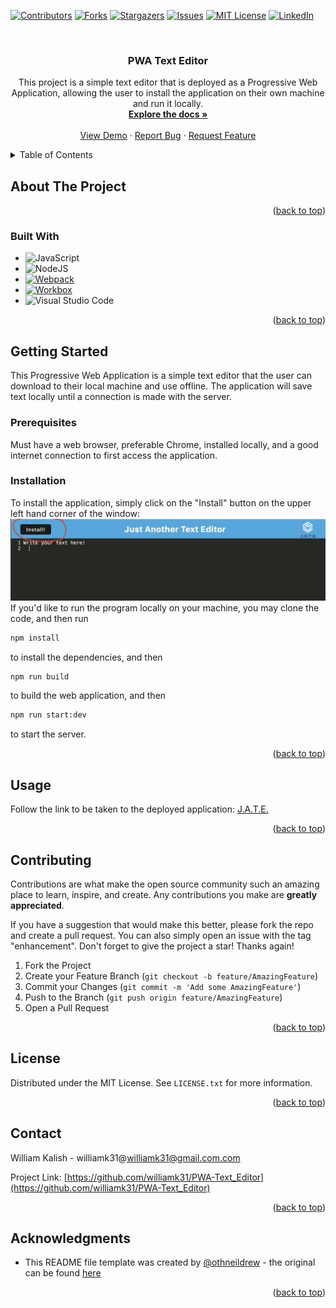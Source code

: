 <!-- Improved compatibility of back to top link: See: https://github.com/othneildrew/Best-README-Template/pull/73 -->
<a name="readme-top"></a>
<!--
*** Thanks for checking out the Best-README-Template. If you have a suggestion
*** that would make this better, please fork the repo and create a pull request
*** or simply open an issue with the tag "enhancement".
*** Don't forget to give the project a star!
*** Thanks again! Now go create something AMAZING! :D
-->



<!-- PROJECT SHIELDS -->
<!--
*** I'm using markdown "reference style" links for readability.
*** Reference links are enclosed in brackets [ ] instead of parentheses ( ).
*** See the bottom of this document for the declaration of the reference variables
*** for contributors-url, forks-url, etc. This is an optional, concise syntax you may use.
*** https://www.markdownguide.org/basic-syntax/#reference-style-links
-->
[![Contributors][contributors-shield]][contributors-url]
[![Forks][forks-shield]][forks-url]
[![Stargazers][stars-shield]][stars-url]
[![Issues][issues-shield]][issues-url]
[![MIT License][license-shield]][license-url]
[![LinkedIn][linkedin-shield]][linkedin-url]



<!-- PROJECT LOGO -->
<br />
<div align="center">
  <a href="https://github.com/williamk31/PWA-Text_Editor">
  </a>

<h3 align="center">PWA Text Editor</h3>

  <p align="center">
    This project is a simple text editor that is deployed as a Progressive Web Application, allowing the user to install the application on their own machine and run it locally. 
    <br />
    <a href="https://github.com/williamk31/PWA-Text_Editor"><strong>Explore the docs »</strong></a>
    <br />
    <br />
    <a href="https://github.com/williamk31/PWA-Text_Editor">View Demo</a>
    ·
    <a href="https://github.com/williamk31/PWA-Text_Editor/issues/new?labels=bug&template=bug-report---.md">Report Bug</a>
    ·
    <a href="https://github.com/williamk31/PWA-Text_Editor/issues/new?labels=enhancement&template=feature-request---.md">Request Feature</a>
  </p>
</div>



<!-- TABLE OF CONTENTS -->
<details>
  <summary>Table of Contents</summary>
  <ol>
    <li>
      <a href="#about-the-project">About The Project</a>
      <ul>
        <li><a href="#built-with">Built With</a></li>
      </ul>
    </li>
    <li>
      <a href="#getting-started">Getting Started</a>
      <ul>
        <li><a href="#prerequisites">Prerequisites</a></li>
        <li><a href="#installation">Installation</a></li>
      </ul>
    </li>
    <li><a href="#usage">Usage</a></li>
    <li><a href="#contributing">Contributing</a></li>
    <li><a href="#license">License</a></li>
    <li><a href="#contact">Contact</a></li>
    <li><a href="#acknowledgments">Acknowledgments</a></li>
  </ol>
</details>



<!-- ABOUT THE PROJECT -->
## About The Project

<p align="right">(<a href="#readme-top">back to top</a>)</p>

### Built With

* ![JavaScript][JavaScript-Shield]
* ![NodeJS]
* [![Webpack](https://img.shields.io/badge/Webpack-8DD6F9?logo=webpack&logoColor=white&style=for-the-badge)](https://webpack.js.org/)
* [![Workbox](https://img.shields.io/badge/Workbox-5.1.4-536DFE?logo=google-chrome&logoColor=white&style=for-the-badge)](https://developers.google.com/web/tools/workbox)
* ![Visual Studio Code](https://img.shields.io/badge/Visual%20Studio%20Code-0078d7.svg?style=for-the-badge&logo=visual-studio-code&logoColor=white)

<p align="right">(<a href="#readme-top">back to top</a>)</p>



<!-- GETTING STARTED -->
## Getting Started

This Progressive Web Application is a simple text editor that the user can download to their local machine and use offline. The application will save text locally until a connection is made with the server.

### Prerequisites

Must have a web browser, preferable Chrome, installed locally, and a good internet connection to first access the application.

### Installation

To install the application, simply click on the "Install" button on the upper left hand corner of the window:
![Install Screenshot](assets/install-screenshot.jpg)
If you'd like to run the program locally on your machine, you may clone the code, and then run 
```sh
npm install
```
to install the dependencies, and then 
```sh
npm run build
```
to build the web application, and then
```sh
npm run start:dev
``` 
to start the server.

<p align="right">(<a href="#readme-top">back to top</a>)</p>



<!-- USAGE EXAMPLES -->
## Usage

Follow the link to be taken to the deployed application:
[J.A.T.E.](https://pwa-text-editor-y1nw.onrender.com)

<p align="right">(<a href="#readme-top">back to top</a>)</p>



<!-- ROADMAP -->

<!-- CONTRIBUTING -->
## Contributing

Contributions are what make the open source community such an amazing place to learn, inspire, and create. Any contributions you make are **greatly appreciated**.

If you have a suggestion that would make this better, please fork the repo and create a pull request. You can also simply open an issue with the tag "enhancement".
Don't forget to give the project a star! Thanks again!

1. Fork the Project
2. Create your Feature Branch (`git checkout -b feature/AmazingFeature`)
3. Commit your Changes (`git commit -m 'Add some AmazingFeature'`)
4. Push to the Branch (`git push origin feature/AmazingFeature`)
5. Open a Pull Request

<p align="right">(<a href="#readme-top">back to top</a>)</p>



<!-- LICENSE -->
## License

Distributed under the MIT License. See `LICENSE.txt` for more information.

<p align="right">(<a href="#readme-top">back to top</a>)</p>



<!-- CONTACT -->
## Contact

William Kalish - williamk31@williamk31@gmail.com.com

Project Link: [https://github.com/williamk31/PWA-Text_Editor](https://github.com/williamk31/PWA-Text_Editor)

<p align="right">(<a href="#readme-top">back to top</a>)</p>



<!-- ACKNOWLEDGMENTS -->
## Acknowledgments

* This README file template was created by [@othneildrew](https://github.com/othneildrew) - the original can be found [here](https://github.com/othneildrew/Best-README-Template)

<p align="right">(<a href="#readme-top">back to top</a>)</p>



<!-- MARKDOWN LINKS & IMAGES -->
<!-- https://www.markdownguide.org/basic-syntax/#reference-style-links -->
[contributors-shield]: https://img.shields.io/github/contributors/williamk31/PWA-Text_Editor.svg?style=for-the-badge
[contributors-url]: https://github.com/williamk31/PWA-Text_Editor/graphs/contributors
[forks-shield]: https://img.shields.io/github/forks/williamk31/PWA-Text_Editor.svg?style=for-the-badge
[forks-url]: https://github.com/williamk31/PWA-Text_Editor/network/members
[stars-shield]: https://img.shields.io/github/stars/williamk31/PWA-Text_Editor.svg?style=for-the-badge
[stars-url]: https://github.com/williamk31/PWA-Text_Editor/stargazers
[issues-shield]: https://img.shields.io/github/issues/williamk31/PWA-Text_Editor.svg?style=for-the-badge
[issues-url]: https://github.com/williamk31/PWA-Text_Editor/issues
[license-shield]: https://img.shields.io/github/license/williamk31/PWA-Text_Editor.svg?style=for-the-badge
[license-url]: https://github.com/williamk31/PWA-Text_Editor/blob/master/LICENSE.txt
[linkedin-shield]: https://img.shields.io/badge/-LinkedIn-black.svg?style=for-the-badge&logo=linkedin&colorB=555
[linkedin-url]: https://linkedin.com/in/williamk31
[product-screenshot]: images/screenshot.png
[Next.js]: https://img.shields.io/badge/next.js-000000?style=for-the-badge&logo=nextdotjs&logoColor=white
[Next-url]: https://nextjs.org/
[React.js]: https://img.shields.io/badge/React-20232A?style=for-the-badge&logo=react&logoColor=61DAFB
[React-url]: https://reactjs.org/
[Vue.js]: https://img.shields.io/badge/Vue.js-35495E?style=for-the-badge&logo=vuedotjs&logoColor=4FC08D
[Vue-url]: https://vuejs.org/
[Angular.io]: https://img.shields.io/badge/Angular-DD0031?style=for-the-badge&logo=angular&logoColor=white
[Angular-url]: https://angular.io/
[Svelte.dev]: https://img.shields.io/badge/Svelte-4A4A55?style=for-the-badge&logo=svelte&logoColor=FF3E00
[Svelte-url]: https://svelte.dev/
[Laravel.com]: https://img.shields.io/badge/Laravel-FF2D20?style=for-the-badge&logo=laravel&logoColor=white
[Laravel-url]: https://laravel.com
[Bootstrap.com]: https://img.shields.io/badge/Bootstrap-563D7C?style=for-the-badge&logo=bootstrap&logoColor=white
[Bootstrap-url]: https://getbootstrap.com
[JQuery.com]: https://img.shields.io/badge/jQuery-0769AD?style=for-the-badge&logo=jquery&logoColor=white
[JQuery-url]: https://jquery.com 
[JavaScript-shield]: https://shields.io/badge/JavaScript-F7DF1E?logo=JavaScript&logoColor=000&style=flat-square
[NodeJS]: https://img.shields.io/badge/node.js-6DA55F?style=for-the-badge&logo=node.js&logoColor=white
[Node-url]: https://nodejs.org/en
